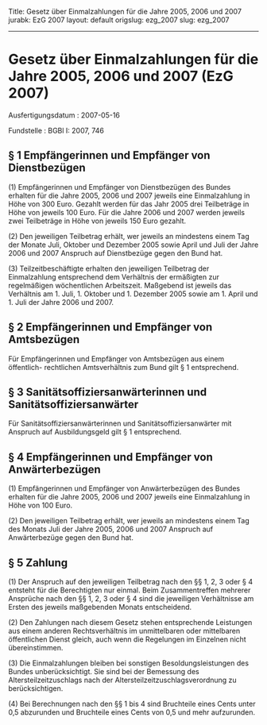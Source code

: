 Title: Gesetz über Einmalzahlungen für die Jahre 2005, 2006 und 2007
jurabk: EzG 2007
layout: default
origslug: ezg_2007
slug: ezg_2007

---

# Gesetz über Einmalzahlungen für die Jahre 2005, 2006 und 2007 (EzG 2007)

Ausfertigungsdatum
:   2007-05-16

Fundstelle
:   BGBl I: 2007, 746



## § 1 Empfängerinnen und Empfänger von Dienstbezügen

(1) Empfängerinnen und Empfänger von Dienstbezügen des Bundes erhalten
für die Jahre 2005, 2006 und 2007 jeweils eine Einmalzahlung in Höhe
von 300 Euro. Gezahlt werden für das Jahr 2005 drei Teilbeträge in
Höhe von jeweils 100 Euro. Für die Jahre 2006 und 2007 werden jeweils
zwei Teilbeträge in Höhe von jeweils 150 Euro gezahlt.

(2) Den jeweiligen Teilbetrag erhält, wer jeweils an mindestens einem
Tag der Monate Juli, Oktober und Dezember 2005 sowie April und Juli
der Jahre 2006 und 2007 Anspruch auf Dienstbezüge gegen den Bund hat.

(3) Teilzeitbeschäftigte erhalten den jeweiligen Teilbetrag der
Einmalzahlung entsprechend dem Verhältnis der ermäßigten zur
regelmäßigen wöchentlichen Arbeitszeit. Maßgebend ist jeweils das
Verhältnis am 1. Juli, 1. Oktober und 1. Dezember 2005 sowie am 1.
April und 1. Juli der Jahre 2006 und 2007.


## § 2 Empfängerinnen und Empfänger von Amtsbezügen

Für Empfängerinnen und Empfänger von Amtsbezügen aus einem öffentlich-
rechtlichen Amtsverhältnis zum Bund gilt § 1 entsprechend.


## § 3 Sanitätsoffiziersanwärterinnen und Sanitätsoffiziersanwärter

Für Sanitätsoffiziersanwärterinnen und Sanitätsoffiziersanwärter mit
Anspruch auf Ausbildungsgeld gilt § 1 entsprechend.


## § 4 Empfängerinnen und Empfänger von Anwärterbezügen

(1) Empfängerinnen und Empfänger von Anwärterbezügen des Bundes
erhalten für die Jahre 2005, 2006 und 2007 jeweils eine Einmalzahlung
in Höhe von 100 Euro.

(2) Den jeweiligen Teilbetrag erhält, wer jeweils an mindestens einem
Tag des Monats Juli der Jahre 2005, 2006 und 2007 Anspruch auf
Anwärterbezüge gegen den Bund hat.


## § 5 Zahlung

(1) Der Anspruch auf den jeweiligen Teilbetrag nach den §§ 1, 2, 3
oder § 4 entsteht für die Berechtigten nur einmal. Beim
Zusammentreffen mehrerer Ansprüche nach den §§ 1, 2, 3 oder § 4 sind
die jeweiligen Verhältnisse am Ersten des jeweils maßgebenden Monats
entscheidend.

(2) Den Zahlungen nach diesem Gesetz stehen entsprechende Leistungen
aus einem anderen Rechtsverhältnis im unmittelbaren oder mittelbaren
öffentlichen Dienst gleich, auch wenn die Regelungen im Einzelnen
nicht übereinstimmen.

(3) Die Einmalzahlungen bleiben bei sonstigen Besoldungsleistungen des
Bundes unberücksichtigt. Sie sind bei der Bemessung des
Altersteilzeitzuschlags nach der Altersteilzeitzuschlagsverordnung zu
berücksichtigen.

(4) Bei Berechnungen nach den §§ 1 bis 4 sind Bruchteile eines Cents
unter 0,5 abzurunden und Bruchteile eines Cents von 0,5 und mehr
aufzurunden.

